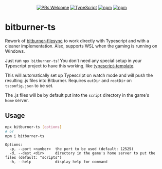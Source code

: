 <div align="center">

[![PRs Welcome](https://img.shields.io/badge/PRs-welcome-brightgreen.svg?style=flat-square)](http://makeapullrequest.com)
[![TypeScript](https://badgen.net/npm/types/env-var)](http://www.typescriptlang.org/)
[![npm](https://img.shields.io/npm/v/bitburner-ts)](https://www.npmjs.com/package/bitburner-ts)
[![npm](https://img.shields.io/npm/dw/bitburner-ts)](https://www.npmjs.com/package/bitburner-ts)

</div>

# bitburner-ts

Rework of [bitburner-filesync](https://github.com/bitburner-official/bitburner-filesync) to work directly with Typescript and with a cleaner implementation. Also, supports WSL when the gaming is running on Windows.

Just run `npx bitburner-ts`! You don't need any special setup in your Typescript project to have this working, like [typescript-template](https://github.com/bitburner-official/typescript-template).

This will automatically set up Typescript on watch mode and will push the resulting .js files into Bitburner. Requires `outDir` and `rootDir` on `tsconfig.json` to be set.

The .js files will be by default put into the `script` directory in the game's `home` server.

## Usage

```bash
npx bitburner-ts [options]
# or
npm i bitburner-ts
```

```
Options:
  -p, --port <number>  the port to be used (default: 12525)
  -d, --dest <dir>     directory in the game's home server to put the files (default: "scripts")
  -h, --help           display help for command
```
